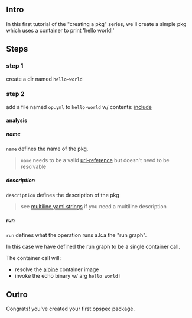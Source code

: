 ## Intro

In this first tutorial of the "creating a pkg" series, we'll create a
simple pkg which uses a container to print 'hello world!'

## Steps

### step 1

create a dir named `hello-world`

### step 2

add a file named `op.yml` to `hello-world` w/ contents:
[include](op.yml)

#### analysis

##### name

`name` defines the name of the pkg.
> `name` needs to be a valid
> [uri-reference](https://tools.ietf.org/html/rfc3986#section-4.1) but
> doesn't need to be resolvable

##### description

`description` defines the description of the pkg
> see [multiline yaml strings](http://yaml-multiline.info/) if you need
> a multiline description

##### run

`run` defines what the operation runs a.k.a the "run graph".

In this case we have defined the run graph to be a single container
call.

The container call will:

- resolve the [alpine](https://hub.docker.com/_/alpine/) container image
- invoke the echo binary w/ arg `hello world!`

## Outro

Congrats! you've created your first opspec package.
